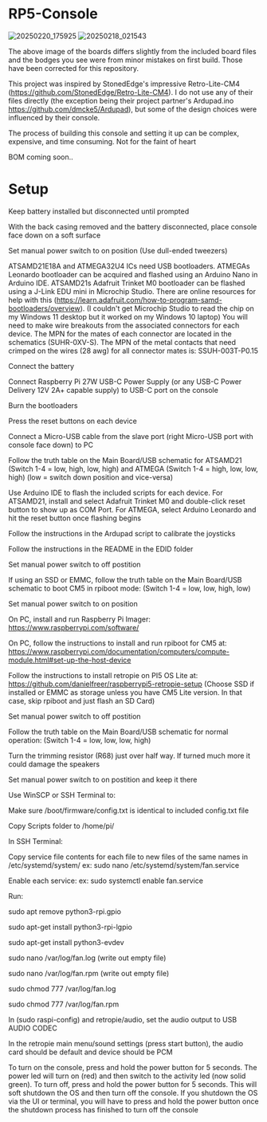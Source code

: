 # RP5-Console
![20250220_175925](https://github.com/user-attachments/assets/efd2b189-bc79-4237-8d38-fa1be679ee37)
![20250218_021543](https://github.com/user-attachments/assets/cad879eb-6285-4e7b-8d83-0847d62c0543)

The above image of the boards differs slightly from the included board files and the bodges you see were from minor mistakes on first build. Those have been corrected for this repository.

This project was inspired by StonedEdge's impressive Retro-Lite-CM4 (https://github.com/StonedEdge/Retro-Lite-CM4). I do not use any of their files directly (the exception being their project partner's Ardupad.ino https://github.com/dmcke5/Ardupad), but some of the design choices were influenced by their console.

The process of building this console and setting it up can be complex, expensive, and time consuming. Not for the faint of heart

BOM coming soon..

# Setup

Keep battery installed but disconnected until prompted

With the back casing removed and the battery disconnected, place console face down on a soft surface

Set manual power switch to on position (Use dull-ended tweezers)

ATSAMD21E18A and ATMEGA32U4 ICs need USB bootloaders. ATMEGAs Leonardo bootloader can be acquired and flashed using an Arduino Nano in Arduino IDE. ATSAMD21s Adafruit Trinket M0 bootloader can be flashed using a J-Link EDU mini in Microchip Studio. There are online resources for help with this (https://learn.adafruit.com/how-to-program-samd-bootloaders/overview). (I couldn't get Microchip Studio to read the chip on my Windows 11 desktop but it worked on my Windows 10 laptop) You will need to make wire breakouts from the associated connectors for each device. The MPN for the mates of each connector are located in the schematics (SUHR-0XV-S). The MPN of the metal contacts that need crimped on the wires (28 awg) for all connector mates is: SSUH-003T-P0.15

Connect the battery

Connect Raspberry Pi 27W USB-C Power Supply (or any USB-C Power Delivery 12V 2A+ capable supply) to USB-C port on the console

Burn the bootloaders

Press the reset buttons on each device

Connect a Micro-USB cable from the slave port (right Micro-USB port with console face down) to PC

Follow the truth table on the Main Board/USB schematic for ATSAMD21 (Switch 1-4 = low, high, low, high) and ATMEGA (Switch 1-4 = high, low, low, high) (low = switch down position and vice-versa)

Use Arduino IDE to flash the included scripts for each device. For ATSAMD21, install and select Adafruit Trinket M0 and double-click reset button to show up as COM Port. For ATMEGA, select Arduino Leonardo and hit the reset button once flashing begins

Follow the instructions in the Ardupad script to calibrate the joysticks

Follow the instructions in the README in the EDID folder

Set manual power switch to off postition

If using an SSD or EMMC, follow the truth table on the Main Board/USB schematic to boot CM5 in rpiboot mode: (Switch 1-4 = low, low, high, low)

Set manual power switch to on position

On PC, install and run Raspberry Pi Imager: https://www.raspberrypi.com/software/

On PC, follow the instructions to install and run rpiboot for CM5 at: https://www.raspberrypi.com/documentation/computers/compute-module.html#set-up-the-host-device

Follow the instructions to install retropie on PI5 OS Lite at: https://github.com/danielfreer/raspberrypi5-retropie-setup (Choose SSD if installed or EMMC as storage unless you have CM5 Lite version. In that case, skip rpiboot and just flash an SD Card)

Set manual power switch to off postition

Follow the truth table on the Main Board/USB schematic for normal operation: (Switch 1-4 = low, low, low, high)

Turn the trimming resistor (R68) just over half way. If turned much more it could damage the speakers

Set manual power switch to on postition and keep it there

Use WinSCP or SSH Terminal to:

Make sure /boot/firmware/config.txt is identical to included config.txt file

Copy Scripts folder to /home/pi/

In SSH Terminal:

Copy service file contents for each file to new files of the same names in /etc/systemd/system/ ex: sudo nano /etc/systemd/system/fan.service

Enable each service: ex: sudo systemctl enable fan.service

Run:

sudo apt remove python3-rpi.gpio

sudo apt-get install python3-rpi-lgpio

sudo apt-get install python3-evdev

sudo nano /var/log/fan.log (write out empty file)

sudo nano /var/log/fan.rpm (write out empty file)

sudo chmod 777 /var/log/fan.log

sudo chmod 777 /var/log/fan.rpm

In (sudo raspi-config) and retropie/audio, set the audio output to USB AUDIO CODEC

In the retropie main menu/sound settings (press start button), the audio card should be default and device should be PCM

To turn on the console, press and hold the power button for 5 seconds. The power led will turn on (red) and then switch to the activity led (now solid green). To turn off, press and hold the power button for 5 seconds. This will soft shutdown the OS and then turn off the console. If you shutdown the OS via the UI or terminal, you will have to press and hold the power button once the shutdown process has finished to turn off the console

